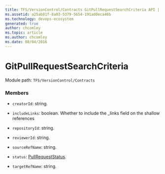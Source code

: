 ```yaml
---
title: TFS/VersionControl/Contracts GitPullRequestSearchCriteria API | Extensions for Azure DevOps Services
ms.assetid: a25ab81f-8a03-5379-5654-191ad0eca46b
ms.technology: devops-ecosystem
generated: true
author: chcomley
ms.topic: article
ms.author: chcomley
ms.date: 08/04/2016
---
```


# GitPullRequestSearchCriteria

Module path: `TFS/VersionControl/Contracts`

### Members

- `creatorId`: string.

- `includeLinks`: boolean. Whether to include the \_links field on the shallow references

- `repositoryId`: string.

- `reviewerId`: string.

- `sourceRefName`: string.

- `status`: [PullRequestStatus](../../../TFS/VersionControl/Contracts/PullRequestStatus.md).

- `targetRefName`: string.
